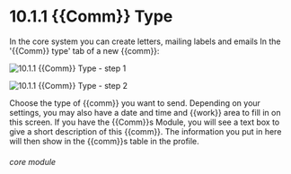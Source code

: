 # 10.1.1 {{Comm}} Type

In the core system you can create letters, mailing labels and emails
In the &#039;{{Comm}} type&#039; tab of a new {{comm}}:

![10.1.1 {{Comm}} Type - step 1](10.1.1_Communication_Type_im_1.png)

![10.1.1 {{Comm}} Type - step 2](10.1.1_Communication_Type_im_2.png)

Choose the type of {{comm}} you want to send.
Depending on your settings, you may also have a date and time and {{work}} area to fill in on this screen.
If you have the {{Comm}}s Module, you will see a text box to give a short description of this {{comm}}. The information you put in here will then show in the {{comm}}s table in the profile.


###### core module